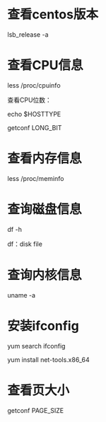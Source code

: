 
# 查看centos版本

lsb_release -a


# 查看CPU信息

less /proc/cpuinfo

查看CPU位数：

echo $HOSTTYPE

getconf LONG_BIT


# 查看内存信息

less /proc/meminfo


# 查询磁盘信息

df -h

df：disk file


# 查询内核信息

uname -a


# 安装ifconfig

yum search ifconfig

yum install net-tools.x86_64



# 查看页大小

getconf PAGE_SIZE
